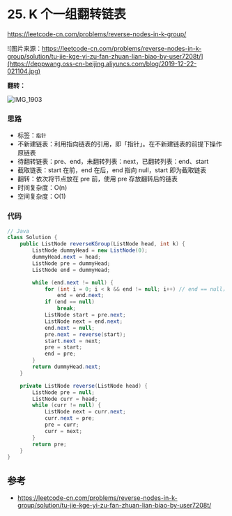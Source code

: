 # 25. K 个一组翻转链表

https://leetcode-cn.com/problems/reverse-nodes-in-k-group/

![图片来源：https://leetcode-cn.com/problems/reverse-nodes-in-k-group/solution/tu-jie-kge-yi-zu-fan-zhuan-lian-biao-by-user7208t/](https://deppwang.oss-cn-beijing.aliyuncs.com/blog/2019-12-22-021104.jpg)

**翻转：**

![IMG_1903](https://deppwang.oss-cn-beijing.aliyuncs.com/blog/2019-12-22-021115.jpg)

### 思路

- 标签：`指针`
- 不新建链表：利用指向链表的引用，即「指针」。在不新建链表的前提下操作原链表
- 待翻转链表：pre、end，未翻转列表：next，已翻转列表：end、start
- 截取链表：start 在前，end 在后，end 指向 null，start 即为截取链表
- 翻转：依次将节点放在 pre 前，使用 pre 存放翻转后的链表
- 时间复杂度：O(n)
- 空间复杂度：O(1)

### 代码

```Java
// Java
class Solution {
    public ListNode reverseKGroup(ListNode head, int k) {
        ListNode dummyHead = new ListNode(0);
        dummyHead.next = head;
        ListNode pre = dummyHead;
        ListNode end = dummyHead;

        while (end.next != null) {
            for (int i = 0; i < k && end != null; i++) // end == null，end.next 将报错
                end = end.next;
            if (end == null)
                break;
            ListNode start = pre.next;
            ListNode next = end.next;
            end.next = null;
            pre.next = reverse(start);
            start.next = next;
            pre = start;
            end = pre;
        }
        return dummyHead.next;
    }

    private ListNode reverse(ListNode head) {
        ListNode pre = null;
        ListNode curr = head;
        while (curr != null) {
            ListNode next = curr.next;
            curr.next = pre;
            pre = curr;
            curr = next;
        }
        return pre;
    }
}
```

## 参考

- https://leetcode-cn.com/problems/reverse-nodes-in-k-group/solution/tu-jie-kge-yi-zu-fan-zhuan-lian-biao-by-user7208t/